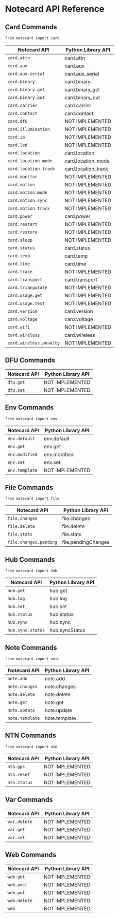 # Notecard API Reference

## Card Commands

`from notecard import card`

| Notecard API            | Python Library API  |
| ----------------------- | ------------------- |
| `card.attn`             | card.attn           |
| `card.aux`              | card.aux            |
| `card.aux.serial`       | card.aux_serial     |
| `card.binary`           | card.binary         |
| `card.binary.get`       | card.binary_get     |
| `card.binary.put`       | card.binary_put     |
| `card.carrier`          | card.carrier        |
| `card.contact`          | card.contact        |
| `card.dfu`              | NOT IMPLEMENTED     |
| `card.illumination`     | NOT IMPLEMENTED     |
| `card.io`               | NOT IMPLEMENTED     |
| `card.led`              | NOT IMPLEMENTED     |
| `card.location`         | card.location       |
| `card.location.mode`    | card.location_mode  |
| `card.location.track`   | card.location_track |
| `card.monitor`          | NOT IMPLEMENTED     |
| `card.motion`           | NOT IMPLEMENTED     |
| `card.motion.mode`      | NOT IMPLEMENTED     |
| `card.motion.sync`      | NOT IMPLEMENTED     |
| `card.motion.track`     | NOT IMPLEMENTED     |
| `card.power`            | card.power          |
| `card.restart`          | NOT IMPLEMENTED     |
| `card.restore`          | NOT IMPLEMENTED     |
| `card.sleep`            | NOT IMPLEMENTED     |
| `card.status`           | card.status         |
| `card.temp`             | card.temp           |
| `card.time`             | card.time           |
| `card.trace`            | NOT IMPLEMENTED     |
| `card.transport`        | card.transport      |
| `card.triangulate`      | NOT IMPLEMENTED     |
| `card.usage.get`        | NOT IMPLEMENTED     |
| `card.usage.test`       | NOT IMPLEMENTED     |
| `card.version`          | card.version        |
| `card.voltage`          | card.voltage        |
| `card.wifi`             | NOT IMPLEMENTED     |
| `card.wireless`         | card.wireless       |
| `card.wireless.penalty` | NOT IMPLEMENTED     |

## DFU Commands

| Notecard API | Python Library API |
| ------------ | ------------------ |
| `dfu.get`    | NOT IMPLEMENTED    |
| `dfu.set`    | NOT IMPLEMENTED    |

## Env Commands

`from notecard import env`

| Notecard API   | Python Library API |
| -------------- | ------------------ |
| `env.default`  | env.default        |
| `env.get`      | env.get            |
| `env.modified` | env.modified       |
| `env.set`      | env.set            |
| `env.template` | NOT IMPLEMENTED    |

## File Commands

`from notecard import file`

| Notecard API           | Python Library API  |
| ---------------------- | ------------------- |
| `file.changes`         | file.changes        |
| `file.delete`          | file.delete         |
| `file.stats`           | file.stats          |
| `file.changes.pending` | file.pendingChanges |

## Hub Commands

`from notecard import hub`

| Notecard API      | Python Library API |
| ----------------- | ------------------ |
| `hub.get`         | hub.get            |
| `hub.log`         | hub.log            |
| `hub.set`         | hub.set            |
| `hub.status`      | hub.status         |
| `hub.sync`        | hub.sync           |
| `hub.sync.status` | hub.syncStatus     |

## Note Commands

`from notecard import note`

| Notecard API    | Python Library API |
| --------------- | ------------------ |
| `note.add`      | note.add           |
| `note.changes`  | note.changes       |
| `note.delete`   | note.delete        |
| `note.get`      | note.get           |
| `note.update`   | note.update        |
| `note.template` | note.template      |

## NTN Commands

`from notecard import ntn`

| Notecard API | Python Library API |
| ------------ | ------------------ |
| `ntn.gps`    | NOT IMPLEMENTED    |
| `ntn.reset`  | NOT IMPLEMENTED    |
| `ntn.status` | NOT IMPLEMENTED    |

## Var Commands

| Notecard API | Python Library API |
| ------------ | ------------------ |
| `var.delete` | NOT IMPLEMENTED    |
| `var.get`    | NOT IMPLEMENTED    |
| `var.set`    | NOT IMPLEMENTED    |

## Web Commands

| Notecard API | Python Library API |
| ------------ | ------------------ |
| `web.get`    | NOT IMPLEMENTED    |
| `web.post`   | NOT IMPLEMENTED    |
| `web.put`    | NOT IMPLEMENTED    |
| `web.delete` | NOT IMPLEMENTED    |
| `web`        | NOT IMPLEMENTED    |
